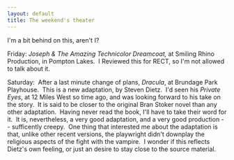 ```yaml
---
layout: default
title: The weekend's theater
---
```

<p>I'm a bit behind on this, aren't I?</p>
<p>Friday: <em>Joseph &amp; The Amazing Technicolor Dreamcoat, </em>at Smiling Rhino Production, in Pompton Lakes.  I Reviewed this for RECT, so I'm not allowed to talk about it.</p>
<p>Saturday:  After a last minute change of plans, <em>Dracula</em>, at Brundage Park Playhouse.  This is a new adaptation, by Steven Dietz.  I'd seen his <em>Private Eyes</em>, at 12 Miles West so time ago, and was looking forward to his take on the story.  It is said to be closer to the original Bran Stoker novel than any other adaptation.  Having never read the book, I'll have to take their word for it.  It is, nevertheless, a very good adaptation, and a very good production -- sufficently creepy.  One thing that interested me about the adaptation is that, unlike other recent versions, the playwright didn't downplay the religious aspects of the fight with the vampire.  I wonder if this reflects Dietz's own feeling, or just an desire to stay close to the source material.</p>
<p> </p>